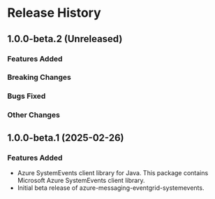 # Release History

## 1.0.0-beta.2 (Unreleased)

### Features Added

### Breaking Changes

### Bugs Fixed

### Other Changes

## 1.0.0-beta.1 (2025-02-26)

### Features Added
- Azure SystemEvents client library for Java. This package contains Microsoft Azure SystemEvents client library.
- Initial beta release of azure-messaging-eventgrid-systemevents.
